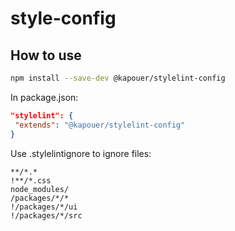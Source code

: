 style-config
============

How to use
----------

```bash
npm install --save-dev @kapouer/stylelint-config
```

In package.json:

```json
"stylelint": {
 "extends": "@kapouer/stylelint-config"
}
```

Use .stylelintignore to ignore files:

```text
**/*.*
!**/*.css
node_modules/
/packages/*/*
!/packages/*/ui
!/packages/*/src
```
